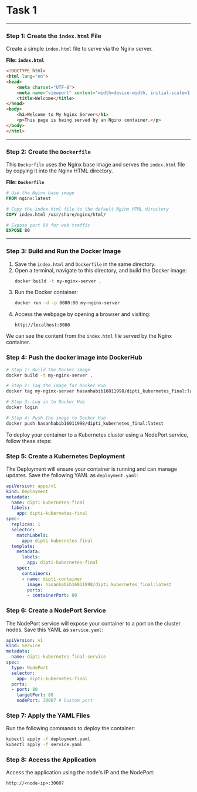 # Task 1
---

### **Step 1: Create the `index.html` File**
Create a simple `index.html` file to serve via the Nginx server.

**File: `index.html`**
```html
<!DOCTYPE html>
<html lang="en">
<head>
    <meta charset="UTF-8">
    <meta name="viewport" content="width=device-width, initial-scale=1.0">
    <title>Welcome</title>
</head>
<body>
    <h1>Welcome to My Nginx Server</h1>
    <p>This page is being served by an Nginx container.</p>
</body>
</html>
```

---

### **Step 2: Create the `Dockerfile`**
This `Dockerfile` uses the Nginx base image and serves the `index.html` file by copying it into the Nginx HTML directory.

**File: `Dockerfile`**
```dockerfile
# Use the Nginx base image
FROM nginx:latest

# Copy the index.html file to the default Nginx HTML directory
COPY index.html /usr/share/nginx/html/

# Expose port 80 for web traffic
EXPOSE 80
```

---

### **Step 3: Build and Run the Docker Image**
1. Save the `index.html` and `Dockerfile` in the same directory.
2. Open a terminal, navigate to this directory, and build the Docker image:
   ```bash
   docker build -t my-nginx-server .
   ```
3. Run the Docker container:
   ```bash
   docker run -d -p 8080:80 my-nginx-server
   ```
4. Access the webpage by opening a browser and visiting:
   ```
   http://localhost:8080
   ```

We can see the content from the `index.html` file served by the Nginx container.

### **Step 4: Push the docker image into DockerHub**

```bash
# Step 1: Build the Docker image
docker build -t my-nginx-server .

# Step 2: Tag the image for Docker Hub
docker tag my-nginx-server hasanhabib16011998/dipti_kubernetes_final:latest

# Step 3: Log in to Docker Hub
docker login

# Step 4: Push the image to Docker Hub
docker push hasanhabib16011998/dipti_kubernetes_final:latest
```

To deploy your container to a Kubernetes cluster using a NodePort service, follow these steps:

### **Step 5: Create a Kubernetes Deployment**
The Deployment will ensure your container is running and can manage updates. Save the following YAML as `deployment.yaml`:

```yaml
apiVersion: apps/v1
kind: Deployment
metadata:
  name: dipti-kubernetes-final
  labels:
    app: dipti-kubernetes-final
spec:
  replicas: 1
  selector:
    matchLabels:
      app: dipti-kubernetes-final
  template:
    metadata:
      labels:
        app: dipti-kubernetes-final
    spec:
      containers:
      - name: dipti-container
        image: hasanhabib16011998/dipti_kubernetes_final:latest
        ports:
        - containerPort: 80
```

### **Step 6: Create a NodePort Service**
The NodePort service will expose your container to a port on the cluster nodes. Save this YAML as `service.yaml`:

```yaml
apiVersion: v1
kind: Service
metadata:
  name: dipti-kubernetes-final-service
spec:
  type: NodePort
  selector:
    app: dipti-kubernetes-final
  ports:
  - port: 80
    targetPort: 80
    nodePort: 30007 # Custom port
```

### **Step 7: Apply the YAML Files**
Run the following commands to deploy the container:

```bash
kubectl apply -f deployment.yaml
kubectl apply -f service.yaml
```

### **Step 8: Access the Application**
Access the application using the node's IP and the NodePort:

   ```
   http://<node-ip>:30007
   ```